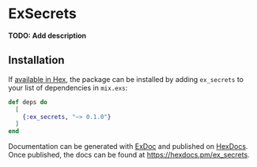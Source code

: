 # ExSecrets

**TODO: Add description**

## Installation

If [available in Hex](https://hex.pm/docs/publish), the package can be installed
by adding `ex_secrets` to your list of dependencies in `mix.exs`:

```elixir
def deps do
  [
    {:ex_secrets, "~> 0.1.0"}
  ]
end
```

Documentation can be generated with [ExDoc](https://github.com/elixir-lang/ex_doc)
and published on [HexDocs](https://hexdocs.pm). Once published, the docs can
be found at <https://hexdocs.pm/ex_secrets>.

